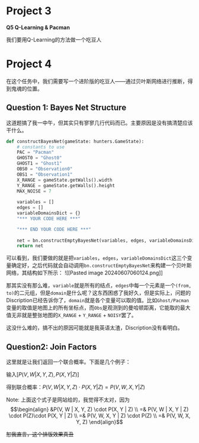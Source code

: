 # Project 3

**Q5 Q-Learning & Pacman**

我们要用Q-Learning的方法做一个吃豆人

# Project 4

在这个任务中，我们需要写一个进阶版的吃豆人——通过贝叶斯网络进行推断，得到鬼魂的位置。

## Question 1: Bayes Net Structure

这道题搞了我一中午，但其实只有寥寥几行代码而已。主要原因是没有搞清楚应该干什么。

```python
def constructBayesNet(gameState: hunters.GameState):
    # constants to use
    PAC = "Pacman"
    GHOST0 = "Ghost0"
    GHOST1 = "Ghost1"
    OBS0 = "Observation0"
    OBS1 = "Observation1"
    X_RANGE = gameState.getWalls().width
    Y_RANGE = gameState.getWalls().height
    MAX_NOISE = 7
    
    variables = []
    edges = []
    variableDomainsDict = {}
    "*** YOUR CODE HERE ***"

    "*** END YOUR CODE HERE ***"
    
    net = bn.constructEmptyBayesNet(variables, edges, variableDomainsDict)
    return net
```

可以看到，我们要做的就是把`variables`，`edges`，`variableDomainsDict`这三个变量确定好，之后代码就会自动调用`bn.constructEmptyBayesNet`来构建一个贝叶斯网络，其结构如下所示：
![[Pasted image 20240607060124.png]]

那其实没有那么难，`variable`就是所有的结点，`edges`中每一个元素是一个`(from, to)`的二元组，但是`domain`是什么呢？这东西困惑了我好久，但是实际上，问题的Discription已经告诉你了，`domain`就是各个变量可以取的值。比如`Ghost/Pacman`变量的取值是地图上的所有坐标点，而`Obs`是观测到的曼哈顿距离，它能取的最大值无非就是整张地图的`X_RANGE` + `Y_RANGE` + `NOISY`罢了。

这没什么难的，搞不出的原因可能就是我英语太渣，Discription没有看明白。

## Question2: Join Factors

这里就是让我们返回一个联合概率。下面是几个例子：

输入$[P(V, W | X, Y, Z), P(X, Y | Z)]$

得到联合概率：$P(V, W | X, Y, Z) \cdot P(X, Y | Z) = P(V, W, X, Y | Z)$

Note: 上面这个式子是网站给的，我觉得不太对，因为
$$\begin{align}
&P(V, W | X, Y, Z) \cdot P(X, Y | Z) \\
=& P(V, W | X, Y | Z) \cdot P(Z)\cdot P(X, Y | Z) \\
=& P(V, W, X, Y | Z) \cdot P(Z) \\
=& P(V, W, X, Y, Z)
\end{align}$$

~~恕我直言，这个排版效果真丑~~

